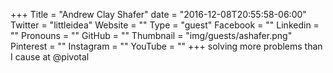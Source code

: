 +++
Title = "Andrew Clay Shafer"
date = "2016-12-08T20:55:58-06:00"
Twitter = "littleidea"
Website = ""
Type = "guest"
Facebook = ""
Linkedin = ""
Pronouns = ""
GitHub = ""
Thumbnail = "img/guests/ashafer.png"
Pinterest = ""
Instagram = ""
YouTube = ""
+++
solving more problems than I cause at @pivotal
